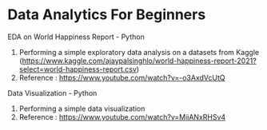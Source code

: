 # Data Analytics For Beginners

EDA on World Happiness Report - Python
1. Performing a simple exploratory data analysis on a datasets from Kaggle (https://www.kaggle.com/ajaypalsinghlo/world-happiness-report-2021?select=world-happiness-report.csv)
2. Reference : https://www.youtube.com/watch?v=-o3AxdVcUtQ

Data Visualization - Python
1. Performing a simple data visualization
2. Reference : https://www.youtube.com/watch?v=MiiANxRHSv4


